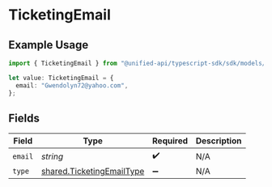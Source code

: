 # TicketingEmail

## Example Usage

```typescript
import { TicketingEmail } from "@unified-api/typescript-sdk/sdk/models/shared";

let value: TicketingEmail = {
  email: "Gwendolyn72@yahoo.com",
};
```

## Fields

| Field                                                                         | Type                                                                          | Required                                                                      | Description                                                                   |
| ----------------------------------------------------------------------------- | ----------------------------------------------------------------------------- | ----------------------------------------------------------------------------- | ----------------------------------------------------------------------------- |
| `email`                                                                       | *string*                                                                      | :heavy_check_mark:                                                            | N/A                                                                           |
| `type`                                                                        | [shared.TicketingEmailType](../../../sdk/models/shared/ticketingemailtype.md) | :heavy_minus_sign:                                                            | N/A                                                                           |